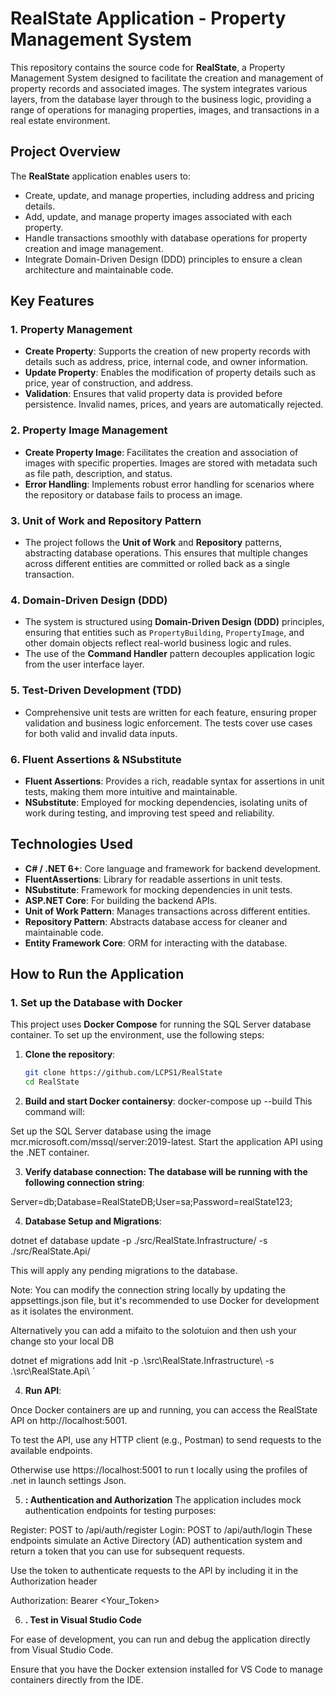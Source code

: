 # RealState Application - Property Management System

This repository contains the source code for **RealState**, a Property Management System designed to facilitate the creation and management of property records and associated images. The system integrates various layers, from the database layer through to the business logic, providing a range of operations for managing properties, images, and transactions in a real estate environment.

## Project Overview

The **RealState** application enables users to:

- Create, update, and manage properties, including address and pricing details.
- Add, update, and manage property images associated with each property.
- Handle transactions smoothly with database operations for property creation and image management.
- Integrate Domain-Driven Design (DDD) principles to ensure a clean architecture and maintainable code.

## Key Features

### 1. Property Management
- **Create Property**: Supports the creation of new property records with details such as address, price, internal code, and owner information.
- **Update Property**: Enables the modification of property details such as price, year of construction, and address.
- **Validation**: Ensures that valid property data is provided before persistence. Invalid names, prices, and years are automatically rejected.

### 2. Property Image Management
- **Create Property Image**: Facilitates the creation and association of images with specific properties. Images are stored with metadata such as file path, description, and status.
- **Error Handling**: Implements robust error handling for scenarios where the repository or database fails to process an image.

### 3. Unit of Work and Repository Pattern
- The project follows the **Unit of Work** and **Repository** patterns, abstracting database operations. This ensures that multiple changes across different entities are committed or rolled back as a single transaction.

### 4. Domain-Driven Design (DDD)
- The system is structured using **Domain-Driven Design (DDD)** principles, ensuring that entities such as `PropertyBuilding`, `PropertyImage`, and other domain objects reflect real-world business logic and rules.
- The use of the **Command Handler** pattern decouples application logic from the user interface layer.

### 5. Test-Driven Development (TDD)
- Comprehensive unit tests are written for each feature, ensuring proper validation and business logic enforcement. The tests cover use cases for both valid and invalid data inputs.

### 6. Fluent Assertions & NSubstitute
- **Fluent Assertions**: Provides a rich, readable syntax for assertions in unit tests, making them more intuitive and maintainable.
- **NSubstitute**: Employed for mocking dependencies, isolating units of work during testing, and improving test speed and reliability.

## Technologies Used
- **C# / .NET 6+**: Core language and framework for backend development.
- **FluentAssertions**: Library for readable assertions in unit tests.
- **NSubstitute**: Framework for mocking dependencies in unit tests.
- **ASP.NET Core**: For building the backend APIs.
- **Unit of Work Pattern**: Manages transactions across different entities.
- **Repository Pattern**: Abstracts database access for cleaner and maintainable code.
- **Entity Framework Core**: ORM for interacting with the database.

## How to Run the Application

### 1. **Set up the Database with Docker**

This project uses **Docker Compose** for running the SQL Server database container. To set up the environment, use the following steps:

1. **Clone the repository**:
   ```bash
   git clone https://github.com/LCPS1/RealState
   cd RealState

2. **Build and start Docker containersy**:
    docker-compose up --build
This command will:

Set up the SQL Server database using the image mcr.microsoft.com/mssql/server:2019-latest.
Start the application API using the .NET container.

3. **Verify database connection: The database will be running with the following connection string**:

Server=db;Database=RealStateDB;User=sa;Password=realState123;

4. **Database Setup and Migrations**: 

dotnet ef database update -p ./src/RealState.Infrastructure/ -s ./src/RealState.Api/

This will apply any pending migrations to the database.

Note: You can modify the connection string locally by updating the appsettings.json file, but it's recommended to use Docker for development as it isolates the environment.

Alternatively you can add a mifaito to the solotuion and then ush your change sto your local DB 

dotnet ef migrations add Init -p .\src\RealState.Infrastructure\ -s .\src\RealState.Api\      ´


4. **Run API**: 

Once Docker containers are up and running, you can access the RealState API on http://localhost:5001.

To test the API, use any HTTP client (e.g., Postman) to send requests to the available endpoints.

Otherwise use https://localhost:5001 to run t locally using the profiles of .net in launch settings Json.


5. **: Authentication and Authorization**
The application includes mock authentication endpoints for testing purposes:

Register: POST to /api/auth/register
Login: POST to /api/auth/login
These endpoints simulate an Active Directory (AD) authentication system and return a token that you can use for subsequent requests.

Use the token to authenticate requests to the API by including it in the Authorization header

Authorization: Bearer <Your_Token>


6. **. Test in Visual Studio Code**

For ease of development, you can run and debug the application directly from Visual Studio Code.

Ensure that you have the Docker extension installed for VS Code to manage containers directly from the IDE.